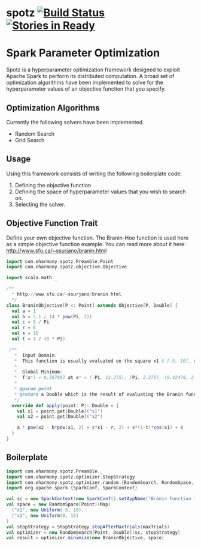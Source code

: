 # spotz [![Build Status](https://travis-ci.org/eHarmony/spotz.svg?branch=master)](https://travis-ci.org/eHarmony/spotz) [![Stories in Ready](https://badge.waffle.io/eHarmony/spotz.png?label=ready&title=Ready)](https://waffle.io/eHarmony/spotz) #
# Spark Parameter Optimization

Spotz is a hyperparameter optimization framework designed to exploit Apache
Spark to perform its distributed computation.  A broad set of optimization
algorithms have been implemented to solve for the hyperparameter values
of an objective function that you specify.

## Optimization Algorithms

Currently the following solvers have been implemented.

* Random Search
* Grid Search

## Usage

Using this framework consists of writing the following boilerplate code:

1. Defining the objective function
2. Defining the space of hyperparameter values that you wish to search on.
3. Selecting the solver.

## Objective Function Trait

Define your own objective function.  The Branin-Hoo function is used here
as a simple objective function example.  You can read more about it here:
<http://www.sfu.ca/~ssurjano/branin.html>

```scala
import com.eharmony.spotz.Preamble.Point
import com.eharmony.spotz.objective.Objective

import scala.math._

/**
  * http://www.sfu.ca/~ssurjano/branin.html
  */
class BraninObjective[P <: Point] extends Objective[P, Double] {
  val a = 1
  val b = 5.1 / (4 * pow(Pi, 2))
  val c = 5 / Pi
  val r = 6
  val s = 10
  val t = 1 / (8 * Pi)

 /**
   *  Input Domain:
   *  This function is usually evaluated on the square x1 ∈ [-5, 10], x2 ∈ [0, 15].
   *
   *  Global Minimum:
   *  f(x*) = 0.397887 at x* = (-Pi, 12.275), (Pi, 2.275), (9.42478, 2.475)
   *
   * @param point
   * @return a Double which is the result of evaluating the Branin function
   */
  override def apply(point: P): Double = {
    val x1 = point.get[Double]("x1")
    val x2 = point.get[Double]("x2")

    a * pow(x2 - b*pow(x1, 2) + c*x1 - r, 2) + s*(1-t)*cos(x1) + s
  }
}
```

## Boilerplate
```scala
import com.eharmony.spotz.Preamble._
import com.eharmony.spotz.optimizer.StopStrategy
import com.eharmony.spotz.optimizer.random.{RandomSearch, RandomSpace, Uniform}
import org.apache.spark.{SparkConf, SparkContext}

val sc = new SparkContext(new SparkConf().setAppName("Branin Function Trials"))
val space = new RandomSpace[Point](Map(
  ("x1", new Uniform(-5, 10),
  ("x2", new Uniform(0, 15)
)
val stopStrategy = StopStrategy.stopAfterMaxTrials(maxTrials)
val optimizer = new RandomSearch[Point, Double](sc, stopStrategy)
val result = optimizer.minimize(new BraninObjective, space)
```

